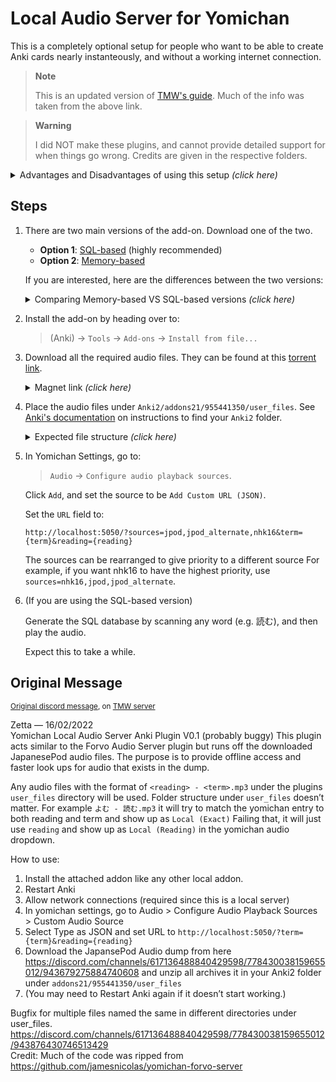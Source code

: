 
# Local Audio Server for Yomichan

This is a completely optional setup for people who want to be
able to create Anki cards nearly instanteously, and without
a working internet connection.

> **Note**
>
> This is an updated version of
> [TMW's guide](https://learnjapanese.moe/yomichan/#offline-audio-server).
> Much of the info was taken from the above link.


> **Warning**
>
> I did NOT make these plugins, and cannot provide detailed support for when things go wrong.
> Credits are given in the respective folders.



<details>
<summary>Advantages and Disadvantages of using this setup <i>(click here)</i></summary>


* **Advantages:**

    1. Most audio is gotten in **less than a second**. Without the local audio server,
        fetching the audio can take anywhere from three seconds to a full minute
        (on particularily bad days).

        Most of the delay from Yomichan when creating cards is from fetching the audio.
        In other words, getting the audio is the main bottleneck of when creating Anki cards.
        This setup removes this bottleneck, and allows you to make cards **nearly instaneously**.

    1. If you do not have internet access, you can still add audio to your cards.

* **Disadvantages:**

    1. This setup requires a little over **3GB of free space**.

    1. This setup is only available for PC. Although there have been talks to port this to Android,
        this is not currently feasable because most users do not want to waste
        3GB of space on their phone.

        Of course, if you're interested in porting this to work with Android, you are always free
        to contribute to [AnkiConnectAndroid](https://github.com/KamWithK/AnkiconnectAndroid)!

    1. It only has the coverage of jpod and nhk16
        (which is still about 99% coverage, from personal experence).
        To increase audio coverage,
        it would be ideal to also include an extra
        [Forvo audio source](https://learnjapanese.moe/yomichan/#bonus-adding-forvo-extra-audio-source).

</details>


## Steps

1.  There are two main versions of the add-on. Download one of the two.

    - **Option 1**: [SQL-based](https://github.com/Aquafina-water-bottle/jmdict-english-yomichan/blob/master/local_audio/sql/localaudio_2022_06_09_sqlite.ankiaddon?raw=true) (highly recommended)
    - **Option 2**: [Memory-based](https://github.com/Aquafina-water-bottle/jmdict-english-yomichan/blob/master/local_audio/07/localaudio_v07.ankiaddon?raw=true)

    If you are interested, here are the differences between the two versions:

    <details> <summary>Comparing Memory-based VS SQL-based versions <i>(click here)</i></summary>

    <br>

    > The SQL-based version stores the map in a local database file on your computer.
    > This version queries this database when fetching the audio.
    >
    > The memory-based version generates and caches the map in memory.
    > This is the original version of the add-on.
    > The SQL-based version is a patch on-top of this version.
    >
    > Advantages and disadvantages of each version:
    >
    > - The SQL database only has to be generated once, as this database is
    >     stored on the disk.
    >
    >     The memory-based version must regenerated its cache
    >     **every time you re-open Anki**.
    >     This indeed has noticable effects;
    >     the cache is only regenerated when audio is fetched,
    >     so the first card added after every Anki restart will take noticably longer than normal.
    >
    > - The memory-based version hogs about ~250MB of memory,
    >     which is a problem on slow computers.
    >     The SQL-based version does not hog memory.
    >
    > - The memory-based version is slightly faster than the SQL-based version outside of the first card of each session.

    </details>

1. Install the add-on by heading over to:

    > (Anki) →  `Tools` →  `Add-ons` →  `Install from file...`

1. Download all the required audio files.
    They can be found at this [torrent link](https://nyaa.si/view/1544279).

    <details> <summary>Magnet link <i>(click here)</i></summary>

        magnet:?xt=urn:btih:71a2b5107e90f69e0c4cb19187d6a1e2f7b3404f&dn=local_audio.7z&tr=http%3a%2f%2fanidex.moe%3a6969%2fannounce&tr=http%3a%2f%2fnyaa.tracker.wf%3a7777%2fannounce&tr=udp%3a%2f%2ftracker.coppersurfer.tk%3a6969%2fannounce&tr=udp%3a%2f%2fexodus.desync.com%3a6969%2fannounce&tr=udp%3a%2f%2ftracker.opentrackr.org%3a1337%2fannounce&tr=udp%3a%2f%2fopen.stealth.si%3a80%2fannounce&tr=udp%3a%2f%2ftracker.leechers-paradise.org%3a6969%2fannounce&tr=udp%3a%2f%2ftracker.tiny-vps.com%3a6969%2fannounce&tr=udp%3a%2f%2ftracker.torrent.eu.org%3a451&tr=udp%3a%2f%2ftracker.moeking.me%3a6969%2fannounce

    </details>

1. Place the audio files under `Anki2/addons21/955441350/user_files`.
    See [Anki's documentation](https://docs.ankiweb.net/files.html#file-locations)
    on instructions to find your `Anki2` folder.

    <details> <summary>Expected file structure <i>(click here)</i></summary>

        user_files
        ├── jpod_alternate_files
        │   └── よむ - 読む.mp3
        │   └── ...
        ├── jpod_files
        │   └── よむ - 読む.mp3
        │   └── ...
        └── nhk16_files
            ├── audio
            │   └── 20170616125910.aac
            │   └── ...
            └── entries.json

    </summary>

1. In Yomichan Settings, go to:

    > `Audio` →  `Configure audio playback sources`.

    Click `Add`, and set the source to be `Add Custom URL (JSON)`.

    Set the `URL` field to:
    ```
    http://localhost:5050/?sources=jpod,jpod_alternate,nhk16&term={term}&reading={reading}
    ```

    The sources can be rearranged to give priority to a different source
    For example, if you want nhk16 to have the highest priority, use `sources=nhk16,jpod,jpod_alternate`.

1. (If you are using the SQL-based version)

    Generate the SQL database by scanning any word (e.g. 読む),
    and then play the audio.

    Expect this to take a while.


## Original Message

<sup>
<a href="https://discord.com/channels/617136488840429598/778430038159655012/943743205931900928">Original discord message</a>, on
<a href="https://learnjapanese.moe/join/">TMW server</a>
</sup>


Zetta — 16/02/2022 <br>
Yomichan Local Audio Server Anki Plugin V0.1 (probably buggy) This plugin acts similar to the Forvo Audio Server plugin but runs off the downloaded JapanesePod audio files. The purpose is to provide offline access and faster look ups for audio that exists in the dump.

Any audio files with the format of `<reading> - <term>.mp3` under the plugins `user_files` directory will be used. Folder structure under `user_files` doesn’t matter. For example `よむ - 読む.mp3` it will try to match the yomichan entry to both reading and term and show up as `Local (Exact)` Failing that, it will just use `reading` and show up as `Local (Reading)` in the yomichan audio dropdown.

How to use:

1. Install the attached addon like any other local addon.
1. Restart Anki
1. Allow network connections (required since this is a local server)
1. In yomichan settings, go to Audio > Configure Audio Playback Sources > Custom Audio Source
1. Select Type as JSON and set URL to `http://localhost:5050/?term={term}&reading={reading}`
1. Download the JapansePod Audio dump from here https://discord.com/channels/617136488840429598/778430038159655012/943679275884740608 and unzip all archives it in your Anki2 folder under `addons21/955441350/user_files`
1. (You may need to Restart Anki again if it doesn’t start working.)

Bugfix for multiple files named the same in different directories under user_files. https://discord.com/channels/617136488840429598/778430038159655012/943876430746513429 <br>
Credit: Much of the code was ripped from https://github.com/jamesnicolas/yomichan-forvo-server


